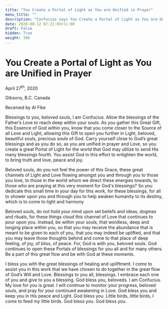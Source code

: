 ```yaml
---
title: "You Create a Portal of Light as You are Unified in Prayer"
menu_title: ""
description: "Confucius says You Create a Portal of Light as You are Unified in Prayer"
date: 2020-08-12 07:21:03+11:00
draft: False
hidden: True
weight: 386
---
```

# You Create a Portal of Light as You are Unified in Prayer

April 27<sup>th</sup>, 2020

Gibsons, B.C. Canada

Received by Al Fike



Blessings to you, beloved souls, I am Confucius. Allow the blessings of the Father’s Love to reach deep within your souls. As you gather this Great Gift, this Essence of God within you, know that you come closer to the Source of all Love and Light, allowing this Gift to open you further in Light, beloved, beautiful souls, precious souls of God. Carry yourself close to God’s great blessings and as you do so, as you are unified in prayer and Love, so you create a great Portal of Light for the world that God may utilize to send His many blessings fourth. You assist God in this effort to enlighten the world, to bring truth and love, peace and joy. 

Beloved souls, do you not feel the power of this Grace, these great channels of Light and Love flowing amongst you and through you to those you love, to those in the world whom we direct these energies towards, to those who are praying at this very moment for God's blessings? So you dedicate this small time in your day for this work, for these blessings, for all to shower upon you and through you to help awaken humanity to its destiny, which is to come to light and harmony

Beloved souls, do not hold your mind upon set beliefs and ideas, dogmas and rituals, for these things cloud this channel of Love that continues to pour upon you. Instead, be within your souls, that wordless, deep and longing place within you, so that you may receive the abundance that is meant to be given to each of you, that you may indeed be uplifted, and that you may leave those thoughts behind and come to that place of deep feeling, of joy, of bliss, of peace. For, God is with you, beloved souls. God continues to open these Portals of blessings for you all and for many others. Be a part of this great flow and be with God at these moments.

I bless you with the great blessings of healing and upliftment. I come to assist you in this work that we have chosen to do together in the great flow of God’s Will and Love. Blessings to you all, blessings. I embrace each one of you and give to you a blessing. God bless you, beloveds. I am Confucius. My love for you is great. I will continue to monitor your progress, beloved souls, and pray for your continued awakening in Love. God bless you and keep you in His peace and Light. God bless you. Little birds, little birds, I come to feed my little birds. God bless you. God bless you.